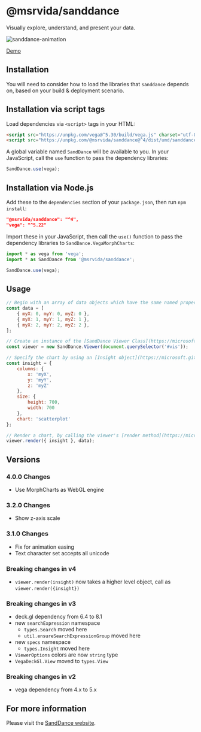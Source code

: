 # @msrvida/sanddance

Visually explore, understand, and present your data.

![sanddance-animation](https://user-images.githubusercontent.com/11507384/189461831-9467863e-bff8-47d2-aa03-ab2b74658814.gif)

[Demo](https://microsoft.github.io/SandDance/app)

## Installation

You will need to consider how to load the libraries that `sanddance` depends on, based on your build & deployment scenario.

## Installation via script tags

Load dependencies via `<script>` tags in your HTML:
```html
<script src="https://unpkg.com/vega@^5.30/build/vega.js" charset="utf-8"></script>
<script src="https://unpkg.com/@msrvida/sanddance@^4/dist/umd/sanddance.js"></script>
```

A global variable named `SandDance` will be available to you. In your JavaScript, call the `use` function to pass the dependency libraries:

```js
SandDance.use(vega);
```

## Installation via Node.js

Add these to the `dependencies` section of your `package.json`, then run `npm install`:

```json
"@msrvida/sanddance": "^4",
"vega": "^5.22"
```

Import these in your JavaScript, then call the `use()` function to pass the dependency libraries to `SandDance.VegaMorphCharts`:

```js
import * as vega from 'vega';
import * as SandDance from '@msrvida/sanddance';

SandDance.use(vega);
```

## Usage
```js
// Begin with an array of data objects which have the same named properties: 
const data = [
    { myX: 0, myY: 0, myZ: 0 },
    { myX: 1, myY: 1, myZ: 1 },
    { myX: 2, myY: 2, myZ: 2 },
];

// Create an instance of the [SandDance Viewer Class](https://microsoft.github.io/SandDance/docs/sanddance/v4/classes/Viewer.html) with an HTML DOM node to use for display:
const viewer = new SandDance.Viewer(document.querySelector('#vis'));

// Specify the chart by using an [Insight object](https://microsoft.github.io/SandDance/docs/sanddance/v4/interfaces/specs.Insight.html)
const insight = {
    columns: {
        x: 'myX',
        y: 'myY',
        z: 'myZ'
    },
    size: {
        height: 700,
        width: 700
    },
    chart: 'scatterplot'
};

// Render a chart, by calling the viewer's [render method](https://microsoft.github.io/SandDance/docs/sanddance/v4/classes/Viewer.html#render), passing the insight and the data:
viewer.render({ insight }, data);
```

## Versions

### 4.0.0 Changes

* Use MorphCharts as WebGL engine

### 3.2.0 Changes

* Show z-axis scale

### 3.1.0 Changes

* Fix for animation easing
* Text character set accepts all unicode

### Breaking changes in v4

* `viewer.render(insight)` now takes a higher level object, call as `viewer.render({insight})`

### Breaking changes in v3

* deck.gl dependency from 6.4 to 8.1
* new `searchExpression` namespace
  * `types.Search` moved here
  * `util.ensureSearchExpressionGroup` moved here
* new `specs` namespace
  * `types.Insight` moved here
* `ViewerOptions` colors are now `string` type
* `VegaDeckGl.View` moved to `types.View`

### Breaking changes in v2

* vega dependency from 4.x to 5.x

## For more information
Please visit the [SandDance website](https://microsoft.github.io/SandDance/).
